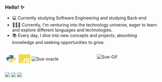 ### Hello! ✨

- 💻 Currently studying Software Engineering and studying Back-end
- 👩🏽‍💻 Currently, I'm venturing into the technology universe, eager to learn and explore different languages and technologies.
- 📚 Every day, I dive into new concepts and projects, absorbing knowledge and seeking opportunities to grow.


<div style="display: inline_block"><br>
  <img align="center" alt="Sue-Python" height="30" width="40" src="https://raw.githubusercontent.com/devicons/devicon/master/icons/python/python-original.svg">
  <img align="center" alt="Sue-Js" height="30" width="40" src="https://raw.githubusercontent.com/devicons/devicon/master/icons/javascript/javascript-plain.svg">
  <img align="center" alt="Sue-oracle" height="30" width="40" src="https://cdn.jsdelivr.net/gh/devicons/devicon/icons/oracle/oracle-original.svg">
  <img align="right" alt="Sue-Gif" height="200" width="200" src="https://cdn.discordapp.com/attachments/856361599312592936/1131018403054882927/gif.gif">
</div>

 ##
 
<div> 
  <a href="https://instagram.com/suewayy" target="_blank"><img src="https://img.shields.io/badge/-Instagram-%23E4405F?style=for-the-badge&logo=instagram&logoColor=white" target="_blank"></a>
  <a href="https://www.linkedin.com/in/suellencris/" target="_blank"><img src="https://img.shields.io/badge/-LinkedIn-%230077B5?style=for-the-badge&logo=linkedin&logoColor=white" target="_blank"></a> 
  <a href = "mailto:suellenctt@gmail.com"><img src="https://img.shields.io/badge/-Gmail-%23333?style=for-the-badge&logo=gmail&logoColor=white" target="_blank"></a>
</div>


